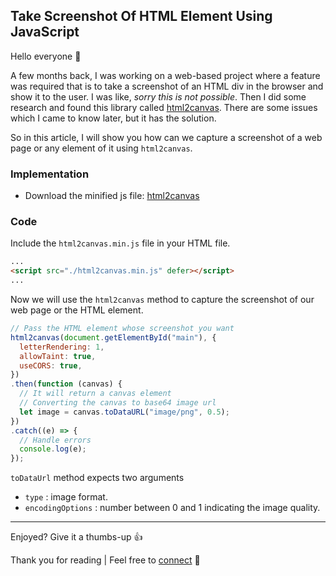 ## Take Screenshot Of HTML Element Using JavaScript

Hello everyone 👋

A few months back, I was working on a web-based project where a feature was required that is to take a screenshot of an HTML div in the browser and show it to the user. I was like, *sorry this is not possible*. Then I did some research and found this library called [html2canvas](https://html2canvas.hertzen.com/). There are some issues which I came to know later, but it has the solution.

So in this article, I will show you how can we capture a screenshot of a web page or any element of it using `html2canvas`.

### Implementation

- Download the minified js file: [html2canvas](https://html2canvas.hertzen.com/dist/html2canvas.min.js)

### Code

Include the `html2canvas.min.js` file in your HTML file.

```HTML
...
<script src="./html2canvas.min.js" defer></script>
...
```

Now we will use the `html2canvas` method to capture the screenshot of our web page or the HTML element.

```javascript
// Pass the HTML element whose screenshot you want
html2canvas(document.getElementById("main"), {
  letterRendering: 1,
  allowTaint: true,
  useCORS: true,
})
.then(function (canvas) {
  // It will return a canvas element
  // Converting the canvas to base64 image url
  let image = canvas.toDataURL("image/png", 0.5);
})
.catch((e) => {
  // Handle errors
  console.log(e);
});
```
`toDataUrl` method expects two arguments
- `type` : image format.
- `encodingOptions` : number between 0 and 1 indicating the image quality.

---

Enjoyed? Give it a thumbs-up 👍

Thank you for reading | Feel free to [connect](https://bibekkakati.me) 👋